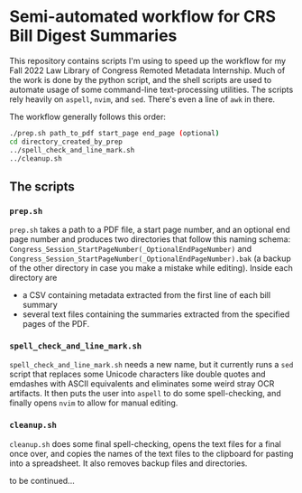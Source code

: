 # Semi-automated workflow for CRS Bill Digest Summaries

This repository contains scripts I'm using to speed up the workflow for my Fall 2022 Law Library of Congress Remoted Metadata Internship. Much of the work is done by the python script, and the shell scripts are used to automate usage of some command-line text-processing utilities. The scripts rely heavily on `aspell`, `nvim`, and `sed`. There's even a line of `awk` in there.

The workflow generally follows this order:
```bash
./prep.sh path_to_pdf start_page end_page (optional)
cd directory_created_by_prep
../spell_check_and_line_mark.sh
../cleanup.sh
```

## The scripts

### `prep.sh`
`prep.sh` takes a path to a PDF file, a start page number, and an optional end page number and produces two directories that follow this naming schema: `Congress_Session_StartPageNumber(_OptionalEndPageNumber)` and `Congress_Session_StartPageNumber(_OptionalEndPageNumber).bak` (a backup of the other directory in case you make a mistake while editing). Inside each directory are
- a CSV containing metadata extracted from the first line of each bill summary
- several text files containing the summaries extracted from the specified pages of the PDF.

### `spell_check_and_line_mark.sh`
`spell_check_and_line_mark.sh` needs a new name, but it currently runs a `sed` script that replaces some Unicode characters like double quotes and emdashes with ASCII equivalents and eliminates some weird stray OCR artifacts. It then puts the user into `aspell` to do some spell-checking, and finally opens `nvim` to allow for manual editing.

### `cleanup.sh`
`cleanup.sh` does some final spell-checking, opens the text files for a final once over, and copies the names of the text files to the clipboard for pasting into a spreadsheet. It also removes backup files and directories.

to be continued...
